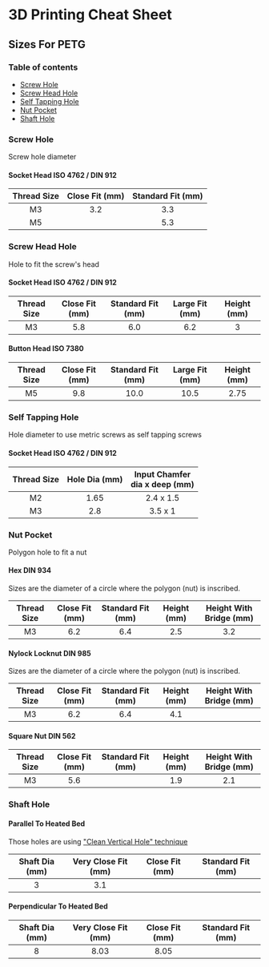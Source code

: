 # 3D Printing Cheat Sheet

## Sizes For PETG

### Table of contents
* [Screw Hole](#screw-hole)
* [Screw Head Hole](#screw-head-hole)
* [Self Tapping Hole](#self-tapping-hole)
* [Nut Pocket](#nut-pocket)
* [Shaft Hole](#shaft-hole)



### Screw Hole

Screw hole diameter

#### Socket Head ISO 4762 / DIN 912

| Thread Size | Close Fit (mm) | Standard Fit (mm) |
|:-----------:|:--------------:|:-----------------:|
| M3  | 3.2 | 3.3 |
| M5  | | 5.3 |



### Screw Head Hole

Hole to fit the screw's head

#### Socket Head ISO 4762 / DIN 912

| Thread Size | Close Fit (mm) | Standard Fit (mm) | Large Fit (mm) | Height (mm) |
|:-----------:|:--------------:|:-----------------:|:--------------:|:------:|
| M3  | 5.8 | 6.0  | 6.2  | 3 |


#### Button Head ISO 7380

| Thread Size | Close Fit (mm) | Standard Fit (mm) | Large Fit (mm) | Height (mm) |
|:-----------:|:--------------:|:-----------------:|:--------------:|:-----------:|
| M5  | 9.8 | 10.0 | 10.5 | 2.75 |



### Self Tapping Hole

Hole diameter to use metric screws as self tapping screws

#### Socket Head ISO 4762 / DIN 912

| Thread Size | Hole Dia (mm) | Input Chamfer <br> dia x deep (mm) |
|:-----------:|:-------------:|:----------------------------------:|
| M2  | 1.65 | 2.4 x 1.5 |
| M3  | 2.8  | 3.5 x 1   |



### Nut Pocket

Polygon hole to fit a nut

#### Hex DIN 934

Sizes are the diameter of a circle where the polygon (nut) is inscribed.

| Thread Size | Close Fit (mm) | Standard Fit (mm) | Height (mm) | Height With Bridge (mm) |
|:-----------:|:--------------:|:-----------------:|:-----------:|:-----------------------:|
| M3  | 6.2 | 6.4 | 2.5 | 3.2 |


#### Nylock Locknut DIN 985

Sizes are the diameter of a circle where the polygon (nut) is inscribed.

| Thread Size | Close Fit (mm) | Standard Fit (mm) | Height (mm) | Height With Bridge (mm) |
|:-----------:|:--------------:|:-----------------:|:-----------:|:-----------------------:|
| M3  | 6.2 | 6.4 | 4.1 | |


#### Square Nut DIN 562

| Thread Size | Close Fit (mm) | Standard Fit (mm) | Height (mm) | Height With Bridge (mm) |
|:-----------:|:--------------:|:-----------------:|:-----------:|:-----------------------:|
| M3  | 5.6 |  | 1.9 | 2.1 |



### Shaft Hole

#### Parallel To Heated Bed

Those holes are using ["Clean Vertical Hole" technique](techniques.md)

| Shaft Dia (mm) | Very Close Fit (mm) | Close Fit (mm) | Standard Fit (mm) |
|:--------------:|:-------------------:|:--------------:|:-----------------:|
| 3 | 3.1 | | |


#### Perpendicular To Heated Bed

| Shaft Dia (mm) | Very Close Fit (mm) | Close Fit (mm) | Standard Fit (mm) |
|:--------------:|:-------------------:|:--------------:|:-----------------:|
| 8 | 8.03 | 8.05 | |